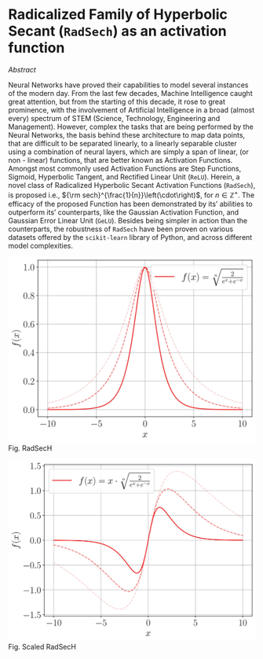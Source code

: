 # Radicalized Family of Hyperbolic Secant (`RadSech`) as an activation function

_Abstract_

Neural Networks have proved their capabilities to model several instances of the modern day. From the last few decades, Machine Intelligence caught great attention, but from the starting of this decade, it rose to great prominence, with the involvement of Artificial Intelligence in a broad (almost every) spectrum of STEM (Science, Technology, Engineering and Management). However, complex the tasks that are being performed by the Neural Networks, the basis behind these architecture to map data points, that are difficult to be separated linearly, to a linearly separable cluster using a combination of neural layers, which are simply a span of linear, (or non - linear) functions, that are better known as Activation Functions. Amongst most commonly used Activation Functions are Step Functions, Sigmoid, Hyperbolic Tangent, and Rectified Linear Unit (`ReLU`). Herein, a novel class of Radicalized Hyperbolic Secant Activation Functions (`RadSech`), is proposed i.e., ${\rm sech}^{\frac{1}{n}}\left(\cdot\right)$, for $n\in\mathbb{Z}^+$. The efficacy of the proposed Function has been demonstrated by its’ abilities to outperform its’ counterparts, like the Gaussian Activation Function, and Gaussian Error Linear Unit (`GeLU`). Besides being simpler in action than the counterparts, the robustness of `RadSech` have been proven on various datasets offered by the `scikit-learn` library of Python, and across different model complexities.

![RadSecH](https://github.com/Anurag-Dutta/rad-sech/blob/main/rad_sech.jpg)
Fig. RadSecH

![Scaled RadSech](https://github.com/Anurag-Dutta/rad-sech/blob/main/scaled_rad_sech.jpg)
Fig. Scaled RadSecH
